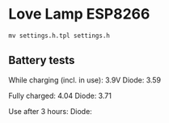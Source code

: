 # Love Lamp ESP8266

`mv settings.h.tpl settings.h`

## Battery tests

While charging (incl. in use): 3.9V
Diode: 3.59

Fully charged: 4.04
Diode: 3.71

Use after 3 hours: 
Diode: 
